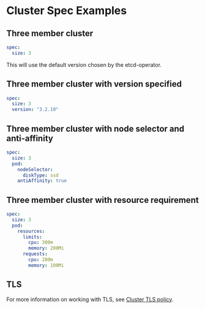 # Cluster Spec Examples

## Three member cluster

```yaml
spec:
  size: 3
```

This will use the default version chosen by the etcd-operator.

## Three member cluster with version specified

```yaml
spec:
  size: 3
  version: "3.2.10"
```

## Three member cluster with node selector and anti-affinity

```yaml
spec:
  size: 3
  pod:
    nodeSelector:
      diskType: ssd
    antiAffinity: true
```

## Three member cluster with resource requirement

```yaml
spec:
  size: 3
  pod:
    resources:
      limits:
        cpu: 300m
        memory: 200Mi
      requests:
        cpu: 200m
        memory: 100Mi
```
## TLS

For more information on working with TLS, see [Cluster TLS policy][cluster-tls].


[cluster-tls]: cluster_tls.md
